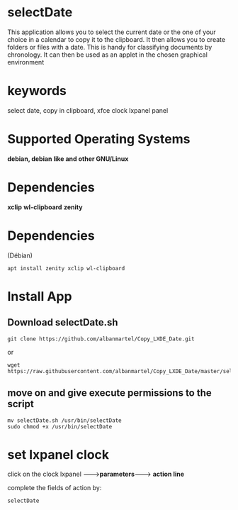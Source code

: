 # selectDate

This application allows you to select the current date or the one of your choice in a calendar to copy it to the clipboard. It then allows you to create folders or files with a date. This is handy for classifying documents by chronology.
It can then be used as an applet in the chosen graphical environment

# keywords

select date, copy in clipboard, xfce clock lxpanel panel

# Supported Operating Systems 

__debian, debian like and other GNU/Linux__

# Dependencies

__xclip__ __wl-clipboard__ __zenity__

# Dependencies

(Débian)

    apt install zenity xclip wl-clipboard

# Install App

## Download selectDate.sh

    git clone https://github.com/albanmartel/Copy_LXDE_Date.git
    
or 

    wget https://raw.githubusercontent.com/albanmartel/Copy_LXDE_Date/master/selectDate.sh

## move on and give execute permissions to the script

    mv selectDate.sh /usr/bin/selectDate
    sudo chmod +x /usr/bin/selectDate
    
# set lxpanel clock

click on the clock lxpanel --->__parameters__---> __action line__

complete the fields of action by: 

    selectDate
